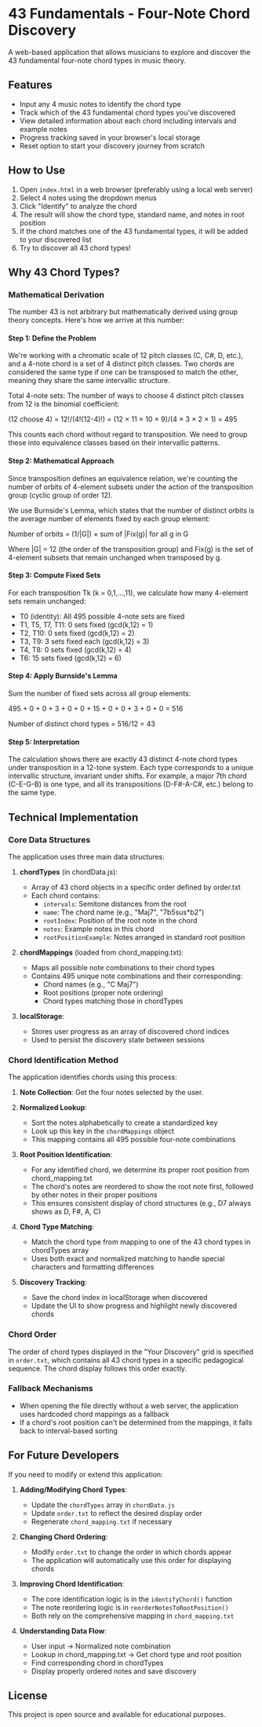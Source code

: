 # 43 Fundamentals - Four-Note Chord Discovery

A web-based application that allows musicians to explore and discover the 43 fundamental four-note chord types in music theory.

## Features

- Input any 4 music notes to identify the chord type
- Track which of the 43 fundamental chord types you've discovered
- View detailed information about each chord including intervals and example notes
- Progress tracking saved in your browser's local storage
- Reset option to start your discovery journey from scratch

## How to Use

1. Open `index.html` in a web browser (preferably using a local web server)
2. Select 4 notes using the dropdown menus
3. Click "Identify" to analyze the chord
4. The result will show the chord type, standard name, and notes in root position
5. If the chord matches one of the 43 fundamental types, it will be added to your discovered list
6. Try to discover all 43 chord types!

## Why 43 Chord Types?

### Mathematical Derivation

The number 43 is not arbitrary but mathematically derived using group theory concepts. Here's how we arrive at this number:

#### Step 1: Define the Problem
We're working with a chromatic scale of 12 pitch classes (C, C#, D, etc.), and a 4-note chord is a set of 4 distinct pitch classes. Two chords are considered the same type if one can be transposed to match the other, meaning they share the same intervallic structure.

Total 4-note sets: The number of ways to choose 4 distinct pitch classes from 12 is the binomial coefficient: 

(12 choose 4) = 12!/(4!(12-4)!) = (12 × 11 × 10 × 9)/(4 × 3 × 2 × 1) = 495

This counts each chord without regard to transposition. We need to group these into equivalence classes based on their intervallic patterns.

#### Step 2: Mathematical Approach
Since transposition defines an equivalence relation, we're counting the number of orbits of 4-element subsets under the action of the transposition group (cyclic group of order 12).

We use Burnside's Lemma, which states that the number of distinct orbits is the average number of elements fixed by each group element:

Number of orbits = (1/|G|) × sum of |Fix(g)| for all g in G

Where |G| = 12 (the order of the transposition group) and Fix(g) is the set of 4-element subsets that remain unchanged when transposed by g.

#### Step 3: Compute Fixed Sets
For each transposition Tk (k = 0,1,...,11), we calculate how many 4-element sets remain unchanged:

- T0 (identity): All 495 possible 4-note sets are fixed
- T1, T5, T7, T11: 0 sets fixed (gcd(k,12) = 1)
- T2, T10: 0 sets fixed (gcd(k,12) = 2)
- T3, T9: 3 sets fixed each (gcd(k,12) = 3)
- T4, T8: 0 sets fixed (gcd(k,12) = 4)
- T6: 15 sets fixed (gcd(k,12) = 6)

#### Step 4: Apply Burnside's Lemma
Sum the number of fixed sets across all group elements:

495 + 0 + 0 + 3 + 0 + 0 + 15 + 0 + 0 + 3 + 0 + 0 = 516

Number of distinct chord types = 516/12 = 43

#### Step 5: Interpretation
The calculation shows there are exactly 43 distinct 4-note chord types under transposition in a 12-tone system. Each type corresponds to a unique intervallic structure, invariant under shifts. For example, a major 7th chord (C-E-G-B) is one type, and all its transpositions (D-F#-A-C#, etc.) belong to the same type.

## Technical Implementation

### Core Data Structures

The application uses three main data structures:

1. **chordTypes** (in chordData.js): 
   - Array of 43 chord objects in a specific order defined by order.txt
   - Each chord contains:
     - `intervals`: Semitone distances from the root
     - `name`: The chord name (e.g., "Maj7", "7b5sus*b2")
     - `rootIndex`: Position of the root note in the chord
     - `notes`: Example notes in this chord
     - `rootPositionExample`: Notes arranged in standard root position

2. **chordMappings** (loaded from chord_mapping.txt):
   - Maps all possible note combinations to their chord types 
   - Contains 495 unique note combinations and their corresponding:
     - Chord names (e.g., "C Maj7")
     - Root positions (proper note ordering)
     - Chord types matching those in chordTypes

3. **localStorage**:
   - Stores user progress as an array of discovered chord indices
   - Used to persist the discovery state between sessions

### Chord Identification Method

The application identifies chords using this process:

1. **Note Collection**: Get the four notes selected by the user.

2. **Normalized Lookup**: 
   - Sort the notes alphabetically to create a standardized key
   - Look up this key in the `chordMappings` object
   - This mapping contains all 495 possible four-note combinations

3. **Root Position Identification**:
   - For any identified chord, we determine its proper root position from chord_mapping.txt
   - The chord's notes are reordered to show the root note first, followed by other notes in their proper positions
   - This ensures consistent display of chord structures (e.g., D7 always shows as D, F#, A, C)

4. **Chord Type Matching**:
   - Match the chord type from mapping to one of the 43 chord types in chordTypes array
   - Uses both exact and normalized matching to handle special characters and formatting differences

5. **Discovery Tracking**:
   - Save the chord index in localStorage when discovered
   - Update the UI to show progress and highlight newly discovered chords

### Chord Order

The order of chord types displayed in the "Your Discovery" grid is specified in `order.txt`, which contains all 43 chord types in a specific pedagogical sequence. The chord display follows this order exactly.

### Fallback Mechanisms

- When opening the file directly without a web server, the application uses hardcoded chord mappings as a fallback
- If a chord's root position can't be determined from the mappings, it falls back to interval-based sorting

## For Future Developers

If you need to modify or extend this application:

1. **Adding/Modifying Chord Types**:
   - Update the `chordTypes` array in `chordData.js`
   - Update `order.txt` to reflect the desired display order
   - Regenerate `chord_mapping.txt` if necessary

2. **Changing Chord Ordering**:
   - Modify `order.txt` to change the order in which chords appear
   - The application will automatically use this order for displaying chords

3. **Improving Chord Identification**:
   - The core identification logic is in the `identifyChord()` function
   - The note reordering logic is in `reorderNotesToRootPosition()`
   - Both rely on the comprehensive mapping in `chord_mapping.txt`

4. **Understanding Data Flow**:
   - User input → Normalized note combination
   - Lookup in chord_mapping.txt → Get chord type and root position
   - Find corresponding chord in chordTypes
   - Display properly ordered notes and save discovery

## License

This project is open source and available for educational purposes. 
